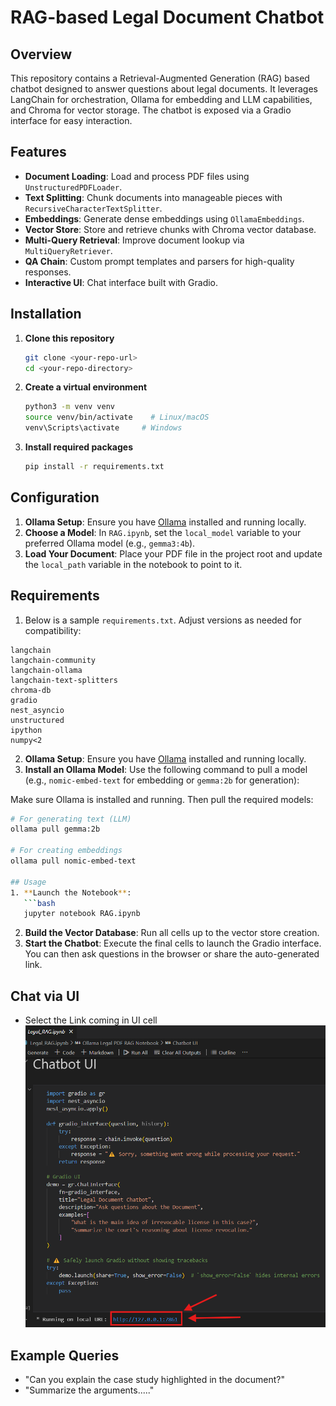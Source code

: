 # RAG-based Legal Document Chatbot
## Overview
This repository contains a Retrieval-Augmented Generation (RAG) based chatbot designed to answer questions about legal documents. It leverages LangChain for orchestration, Ollama for embedding and LLM capabilities, and Chroma for vector storage. The chatbot is exposed via a Gradio interface for easy interaction.

## Features
- **Document Loading**: Load and process PDF files using `UnstructuredPDFLoader`.
- **Text Splitting**: Chunk documents into manageable pieces with `RecursiveCharacterTextSplitter`.
- **Embeddings**: Generate dense embeddings using `OllamaEmbeddings`.
- **Vector Store**: Store and retrieve chunks with Chroma vector database.
- **Multi-Query Retrieval**: Improve document lookup via `MultiQueryRetriever`.
- **QA Chain**: Custom prompt templates and parsers for high-quality responses.
- **Interactive UI**: Chat interface built with Gradio.

## Installation
1. **Clone this repository**
   ```bash
   git clone <your-repo-url>
   cd <your-repo-directory>
   ```
2. **Create a virtual environment**
   ```bash
   python3 -m venv venv
   source venv/bin/activate    # Linux/macOS
   venv\Scripts\activate     # Windows
   ```
3. **Install required packages**
   ```bash
   pip install -r requirements.txt
   ```

## Configuration
1. **Ollama Setup**: Ensure you have [Ollama](https://ollama.com/) installed and running locally.
2. **Choose a Model**: In `RAG.ipynb`, set the `local_model` variable to your preferred Ollama model (e.g., `gemma3:4b`).
3. **Load Your Document**: Place your PDF file in the project root and update the `local_path` variable in the notebook to point to it.

## Requirements
1. Below is a sample `requirements.txt`. Adjust versions as needed for compatibility:
```
langchain
langchain-community
langchain-ollama
langchain-text-splitters
chroma-db
gradio
nest_asyncio
unstructured
ipython
numpy<2
```

2. **Ollama Setup**: Ensure you have [Ollama](https://ollama.com/) installed and running locally.
3. **Install an Ollama Model**: Use the following command to pull a model (e.g., `nomic-embed-text` for embedding or `gemma:2b` for generation):


Make sure Ollama is installed and running. Then pull the required models:

```bash
# For generating text (LLM)
ollama pull gemma:2b

# For creating embeddings
ollama pull nomic-embed-text

## Usage
1. **Launch the Notebook**:
   ```bash
   jupyter notebook RAG.ipynb
   ```
2. **Build the Vector Database**: Run all cells up to the vector store creation.
3. **Start the Chatbot**: Execute the final cells to launch the Gradio interface. You can then ask questions in the browser or share the auto-generated link.

## Chat via UI 
- Select the Link coming in UI cell 
![Chat UI Screenshot](images/UI_Link.png)
## Example Queries
- "Can you explain the case study highlighted in the document?"
- "Summarize the arguments....."

